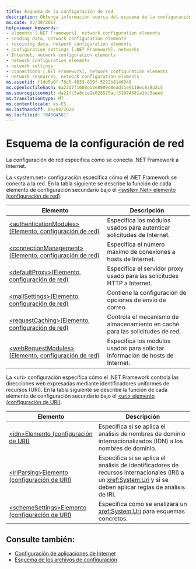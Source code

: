 ```yaml
---
title: Esquema de la configuración de red
description: Obtenga información acerca del esquema de la configuración de red que especifica cómo el .NET Framework se conecta a Internet y controla los URI.
ms.date: 03/30/2017
helpviewer_keywords:
- elements [.NET Framework], network configuration elements
- sending data, network configuration elements
- receiving data, network configuration elements
- configuration settings [.NET Framework], networks
- Internet, network configuration elements
- network configuration elements
- network settings
- connections [.NET Framework], network configuration elements
- network resources, network configuration elements
ms.assetid: f1de5a0f-76c5-4833-819f-5222b8146340
ms.openlocfilehash: 6a22d7f1608db2e8909d0ead11e9110ec8a8a2c5
ms.sourcegitcommit: da21fc5a8cce1e028575acf31974681a1bc5aeed
ms.translationtype: MT
ms.contentlocale: es-ES
ms.lasthandoff: 06/08/2020
ms.locfileid: "84504581"
---
```

# <a name="network-settings-schema"></a>Esquema de la configuración de red
La configuración de red especifica cómo se conecta .NET Framework a Internet.

La \<system.net> configuración especifica cómo el .NET Framework se conecta a la red. En la tabla siguiente se describe la función de cada elemento de configuración secundario bajo el [ \<system.Net> elemento (configuración de red)](system-net-element-network-settings.md).  
  
|Elemento|Descripción|  
|-------------|-----------------|  
|[\<authenticationModules>(Elemento, configuración de red)](authenticationmodules-element-network-settings.md)|Especifica los módulos usados para autenticar solicitudes de Internet.|  
|[\<connectionManagement>(Elemento, configuración de red)](connectionmanagement-element-network-settings.md)|Especifica el número máximo de conexiones a hosts de Internet.|  
|[\<defaultProxy>(Elemento, configuración de red)](defaultproxy-element-network-settings.md)|Especifica el servidor proxy usado para las solicitudes HTTP a Internet.|  
|[\<mailSettings>(Elemento, configuración de red)](mailsettings-element-network-settings.md)|Contiene la configuración de opciones de envío de correo.|  
|[\<requestCaching>(Elemento, configuración de red)](requestcaching-element-network-settings.md)|Controla el mecanismo de almacenamiento en caché para las solicitudes de red.|  
|[\<webRequestModules>(Elemento, configuración de red)](webrequestmodules-element-network-settings.md)|Especifica los módulos usados para solicitar información de hosts de Internet.|  
  
La \<uri> configuración especifica cómo el .NET Framework controla las direcciones web expresadas mediante identificadores uniformes de recursos (URI). En la tabla siguiente se describe la función de cada elemento de configuración secundario bajo el [ \<uri> elemento (configuración de URI)](uri-element-uri-settings.md).  
  
|Elemento|Descripción|  
|-------------|-----------------|  
|[\<idn>Elemento (configuración de URI)](idn-element-uri-settings.md)|Especifica si se aplica el análisis de nombres de dominio internacionalizados (IDN) a los nombres de dominio.|  
|[\<iriParsing>Elemento (configuración de URI)](iriparsing-element-uri-settings.md)|Especifica si se aplica el análisis de identificadores de recursos internacionales (IRI) a un <xref:System.Uri> y si se deben aplicar reglas de análisis de IRI.|  
|[\<schemeSettings>Elemento (configuración de URI)](schemesettings-element-uri-settings.md)|Especifica cómo se analizará un <xref:System.Uri> para esquemas concretos.|  
  
## <a name="see-also"></a>Consulte también:

- [Configuración de aplicaciones de Internet](../../../network-programming/configuring-internet-applications.md)
- [Esquema de los archivos de configuración](../index.md)
